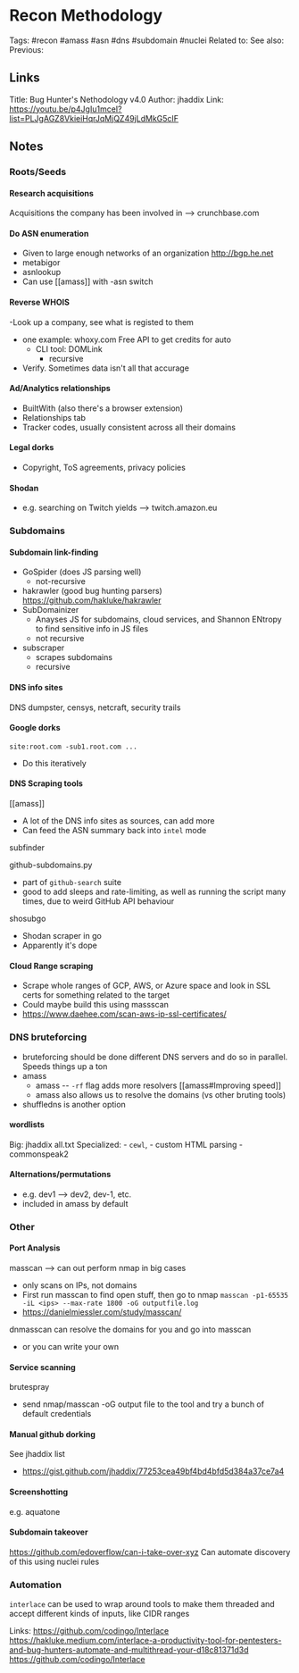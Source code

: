 # Recon Methodology
Tags: #recon #amass #asn #dns #subdomain #nuclei
Related to:
See also:
Previous:

## Links
Title: Bug Hunter's Nethodology v4.0
Author: jhaddix
Link: https://youtu.be/p4JgIu1mceI?list=PLJgAGZ8VkieiHqrJqMjQZ49jLdMkG5cIF

## Notes
### Roots/Seeds
#### Research acquisitions 
Acquisitions the company has been involved in
--> crunchbase.com

#### Do ASN enumeration
- Given to large enough networks of an organization
http://bgp.he.net
- metabigor
- asnlookup
- Can use [[amass]] with -asn switch

#### Reverse WHOIS
-Look up a company, see what is registed to them
- one example: whoxy.com
	Free API to get credits for auto
	- CLI tool: DOMLink
		- recursive
- Verify. Sometimes data isn't all that accurage

#### Ad/Analytics relationships
- BuiltWith (also there's a browser extension)
- Relationships tab
- Tracker codes, usually consistent across all their domains

#### Legal dorks
- Copyright, ToS agreements, privacy policies

#### Shodan
- e.g. searching on Twitch yields --> twitch.amazon.eu

### Subdomains
#### Subdomain link-finding
- GoSpider (does JS parsing well)
	- not-recursive
- hakrawler (good bug hunting parsers)
	https://github.com/hakluke/hakrawler
- SubDomainizer
	- Anayses JS for subdomains, cloud services, and Shannon ENtropy to find sensitive info in JS files
	- not recursive
- subscraper
	- scrapes subdomains
	- recursive
	
#### DNS info sites
DNS dumpster, censys, netcraft, security trails

#### Google dorks
`site:root.com -sub1.root.com ...`
- Do this iteratively

#### DNS Scraping tools
[[amass]]
- A lot of the DNS info sites as sources, can add more
- Can feed the ASN summary back into `intel` mode

subfinder

github-subdomains.py
- part of `github-search` suite
- good to add sleeps and rate-limiting, as well as running the script many times, due to weird GitHub API behaviour

shosubgo
- Shodan scraper in go
- Apparently it's dope

#### Cloud Range scraping
- Scrape whole ranges of GCP, AWS, or Azure space and look in SSL certs for something related to the target
- Could maybe build this using massscan
- https://www.daehee.com/scan-aws-ip-ssl-certificates/

### DNS bruteforcing
- bruteforcing should be done different DNS servers and do so in parallel. Speeds things up a ton
- amass 
	- amass -- `-rf` flag adds more resolvers [[amass#Improving speed]]
	- amass also allows us to resolve the domains (vs other bruting tools)
- shuffledns is another option

#### wordlists
Big: jhaddix all.txt
Specialized: 
	- `cewl`,
	- custom HTML parsing
	- commonspeak2

#### Alternations/permutations
- e.g. dev1 --> dev2, dev-1, etc.
- included in amass by default

### Other
#### Port Analysis
masscan --> can out perform nmap in big cases
- only scans on IPs, not domains
- First run masscan to find open stuff, then go to nmap
`masscan -p1-65535 -iL <ips> --max-rate 1800 -oG outputfile.log`
- https://danielmiessler.com/study/masscan/

dnmasscan can resolve the domains for you and go into masscan
- or you can write your own

#### Service scanning
brutespray
- send nmap/masscan -oG output file to the tool and try a bunch of default credentials

#### Manual github dorking
See jhaddix list
- https://gist.github.com/jhaddix/77253cea49bf4bd4bfd5d384a37ce7a4

#### Screenshotting
e.g. aquatone

#### Subdomain takeover
https://github.com/edoverflow/can-i-take-over-xyz
Can automate discovery of this using nuclei rules

### Automation
`interlace` can be used to wrap around tools to make them threaded and
accept different kinds of inputs, like CIDR ranges

Links:
https://github.com/codingo/Interlace
https://hakluke.medium.com/interlace-a-productivity-tool-for-pentesters-and-bug-hunters-automate-and-multithread-your-d18c81371d3d
https://github.com/codingo/Interlace